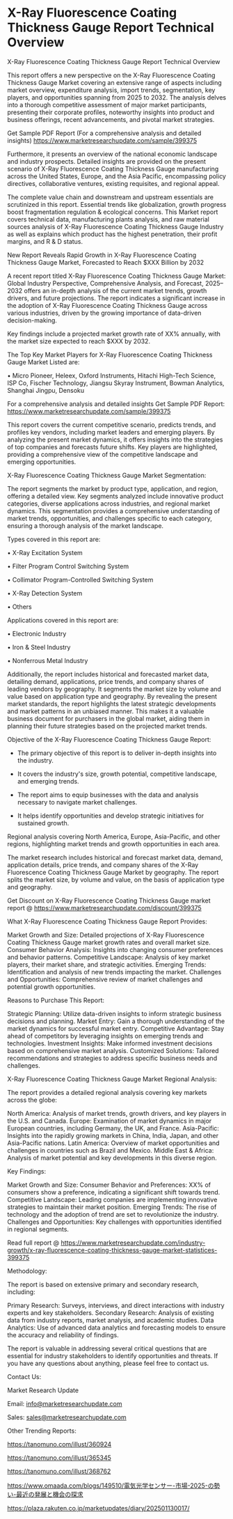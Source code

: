 # X-Ray Fluorescence Coating Thickness Gauge Report Technical Overview
X-Ray Fluorescence Coating Thickness Gauge Report Technical Overview

This report offers a new perspective on the X-Ray Fluorescence Coating Thickness Gauge Market covering an extensive range of aspects including market overview, expenditure analysis, import trends, segmentation, key players, and opportunities spanning from 2025 to 2032. The analysis delves into a thorough competitive assessment of major market participants, presenting their corporate profiles, noteworthy insights into product and business offerings, recent advancements, and pivotal market strategies.

Get Sample PDF Report (For a comprehensive analysis and detailed insights) https://www.marketresearchupdate.com/sample/399375

Furthermore, it presents an overview of the national economic landscape and industry prospects. Detailed insights are provided on the present scenario of X-Ray Fluorescence Coating Thickness Gauge manufacturing across the United States, Europe, and the Asia Pacific, encompassing policy directives, collaborative ventures, existing requisites, and regional appeal.

The complete value chain and downstream and upstream essentials are scrutinized in this report. Essential trends like globalization, growth progress boost fragmentation regulation & ecological concerns. This Market report covers technical data, manufacturing plants analysis, and raw material sources analysis of X-Ray Fluorescence Coating Thickness Gauge Industry as well as explains which product has the highest penetration, their profit margins, and R & D status.

New Report Reveals Rapid Growth in X-Ray Fluorescence Coating Thickness Gauge Market, Forecasted to Reach $XXX Billion by 2032

A recent report titled X-Ray Fluorescence Coating Thickness Gauge Market: Global Industry Perspective, Comprehensive Analysis, and Forecast, 2025–2032 offers an in-depth analysis of the current market trends, growth drivers, and future projections. The report indicates a significant increase in the adoption of X-Ray Fluorescence Coating Thickness Gauge across various industries, driven by the growing importance of data-driven decision-making.

Key findings include a projected market growth rate of XX% annually, with the market size expected to reach $XXX by 2032.

The Top Key Market Players for X-Ray Fluorescence Coating Thickness Gauge Market Listed are:

• Micro Pioneer, Heleex, Oxford Instruments, Hitachi High-Tech Science, ISP Co, Fischer Technology, Jiangsu Skyray Instrument, Bowman Analytics, Shanghai Jingpu, Densoku

For a comprehensive analysis and detailed insights Get Sample PDF Report: https://www.marketresearchupdate.com/sample/399375

This report covers the current competitive scenario, predicts trends, and profiles key vendors, including market leaders and emerging players. By analyzing the present market dynamics, it offers insights into the strategies of top companies and forecasts future shifts. Key players are highlighted, providing a comprehensive view of the competitive landscape and emerging opportunities.

X-Ray Fluorescence Coating Thickness Gauge Market Segmentation:

The report segments the market by product type, application, and region, offering a detailed view. Key segments analyzed include innovative product categories, diverse applications across industries, and regional market dynamics. This segmentation provides a comprehensive understanding of market trends, opportunities, and challenges specific to each category, ensuring a thorough analysis of the market landscape.

Types covered in this report are:

• X-Ray Excitation System

• Filter Program Control Switching System

• Collimator Program-Controlled Switching System

• X-Ray Detection System

• Others

Applications covered in this report are:

• Electronic Industry

• Iron & Steel Industry

• Nonferrous Metal Industry

Additionally, the report includes historical and forecasted market data, detailing demand, applications, price trends, and company shares of leading vendors by geography. It segments the market size by volume and value based on application type and geography. By revealing the present market standards, the report highlights the latest strategic developments and market patterns in an unbiased manner. This makes it a valuable business document for purchasers in the global market, aiding them in planning their future strategies based on the projected market trends.

Objective of the X-Ray Fluorescence Coating Thickness Gauge Report:

- The primary objective of this report is to deliver in-depth insights into the industry.

- It covers the industry's size, growth potential, competitive landscape, and emerging trends.

- The report aims to equip businesses with the data and analysis necessary to navigate market challenges.

- It helps identify opportunities and develop strategic initiatives for sustained growth.

Regional analysis covering North America, Europe, Asia-Pacific, and other regions, highlighting market trends and growth opportunities in each area.

The market research includes historical and forecast market data, demand, application details, price trends, and company shares of the X-Ray Fluorescence Coating Thickness Gauge Market by geography. The report splits the market size, by volume and value, on the basis of application type and geography.

Get Discount on X-Ray Fluorescence Coating Thickness Gauge market report @ https://www.marketresearchupdate.com/discount/399375

What X-Ray Fluorescence Coating Thickness Gauge Report Provides:

Market Growth and Size: Detailed projections of X-Ray Fluorescence Coating Thickness Gauge market growth rates and overall market size.
Consumer Behavior Analysis: Insights into changing consumer preferences and behavior patterns.
Competitive Landscape: Analysis of key market players, their market share, and strategic activities.
Emerging Trends: Identification and analysis of new trends impacting the market.
Challenges and Opportunities: Comprehensive review of market challenges and potential growth opportunities.

Reasons to Purchase This Report:

Strategic Planning: Utilize data-driven insights to inform strategic business decisions and planning.
Market Entry: Gain a thorough understanding of the market dynamics for successful market entry.
Competitive Advantage: Stay ahead of competitors by leveraging insights on emerging trends and technologies.
Investment Insights: Make informed investment decisions based on comprehensive market analysis.
Customized Solutions: Tailored recommendations and strategies to address specific business needs and challenges.

X-Ray Fluorescence Coating Thickness Gauge Market Regional Analysis:

The report provides a detailed regional analysis covering key markets across the globe:

North America: Analysis of market trends, growth drivers, and key players in the U.S. and Canada.
Europe: Examination of market dynamics in major European countries, including Germany, the UK, and France.
Asia-Pacific: Insights into the rapidly growing markets in China, India, Japan, and other Asia-Pacific nations.
Latin America: Overview of market opportunities and challenges in countries such as Brazil and Mexico.
Middle East & Africa: Analysis of market potential and key developments in this diverse region.

Key Findings:

Market Growth and Size:
Consumer Behavior and Preferences: XX% of consumers show a preference, indicating a significant shift towards trend.
Competitive Landscape: Leading companies are implementing innovative strategies to maintain their market position.
Emerging Trends: The rise of technology and the adoption of trend are set to revolutionize the industry.
Challenges and Opportunities: Key challenges with opportunities identified in regional segments.

Read full report @ https://www.marketresearchupdate.com/industry-growth/x-ray-fluorescence-coating-thickness-gauge-market-statistices-399375

Methodology:

The report is based on extensive primary and secondary research, including:

Primary Research: Surveys, interviews, and direct interactions with industry experts and key stakeholders.
Secondary Research: Analysis of existing data from industry reports, market analysis, and academic studies.
Data Analytics: Use of advanced data analytics and forecasting models to ensure the accuracy and reliability of findings.

The report is valuable in addressing several critical questions that are essential for industry stakeholders to identify opportunities and threats. If you have any questions about anything, please feel free to contact us.

Contact Us:

Market Research Update

Email: info@marketresearchupdate.com

Sales: sales@marketresearchupdate.com

Other Trending Reports:

https://tanomuno.com/illust/360924

https://tanomuno.com/illust/365345

https://tanomuno.com/illust/368762

https://www.omaada.com/blogs/149510/電気光学センサー-市場-2025-の勢い-最近の発展と機会の探求

https://plaza.rakuten.co.jp/marketupdates/diary/202501130017/
